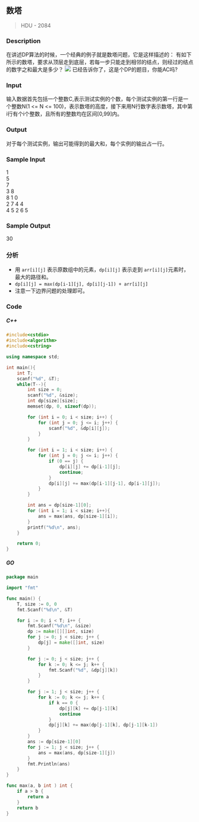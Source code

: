 ## 数塔
> HDU - 2084

### Description
在讲述DP算法的时候，一个经典的例子就是数塔问题，它是这样描述的： 
有如下所示的数塔，要求从顶层走到底层，若每一步只能走到相邻的结点，则经过的结点的数字之和最大是多少？ 
<img src="https://vj.e949.cn/79b65092734d6a263a9280f5b332c5b9?v=1543064183">
已经告诉你了，这是个DP的题目，你能AC吗?

### Input
输入数据首先包括一个整数C,表示测试实例的个数，每个测试实例的第一行是一个整数N(1 <= N <= 100)，表示数塔的高度，接下来用N行数字表示数塔，其中第i行有个i个整数，且所有的整数均在区间[0,99]内。 

### Output
对于每个测试实例，输出可能得到的最大和，每个实例的输出占一行。 

### Sample Input
1  
5  
7  
3 8  
8 1 0   
2 7 4 4  
4 5 2 6 5  

### Sample Output
30

### 分析
* 用 `arr[i][j]` 表示原数组中的元素，`dp[i][j]` 表示走到 `arr[i][j]`元素时，最大的路径和。
* `dp[i][j] = max(dp[i-1][j], dp[i][j-1]) + arr[i][j]`
* 注意一下边界问题的处理即可。

### Code
##### C++
```cpp
#include<cstdio>
#include<algorithm>
#include<cstring>

using namespace std;

int main(){
    int T;
    scanf("%d", &T);
    while(T--){
        int size = 0;
        scanf("%d", &size);
        int dp[size][size];
        memset(dp, 0, sizeof(dp));

        for (int i = 0; i < size; i++) {
            for (int j = 0; j <= i; j++) {
                scanf("%d", &dp[i][j]);
            }
        }

        for (int i = 1; i < size; i++) {
            for (int j = 0; j <= i; j++) {
                if (0 == j) {
                    dp[i][j] += dp[i-1][j];
                    continue;
                }
                dp[i][j] += max(dp[i-1][j-1], dp[i-1][j]);
            }
        }

        int ans = dp[size-1][0];
        for (int i = 1; i < size; i++){
            ans = max(ans, dp[size-1][i]);
        }
        printf("%d\n", ans);
    }

    return 0;
}
```

##### GO
```go
package main

import "fmt"

func main() {
    T, size := 0, 0
    fmt.Scanf("%d\n", &T)

    for i := 0; i < T; i++ {
        fmt.Scanf("%d\n", &size)
        dp := make([][]int, size)
        for j := 0; j < size; j++ {
            dp[j] = make([]int, size)
        }

        for j := 0; j < size; j++ {
            for k := 0; k <= j; k++ {
                fmt.Scanf("%d", &dp[j][k])
            }
        }

        for j := 1; j < size; j++ {
            for k := 0; k <= j; k++ {
                if k == 0 {
                    dp[j][k] += dp[j-1][k]
                    continue
                }
                dp[j][k] += max(dp[j-1][k], dp[j-1][k-1])
            }
        }
        ans := dp[size-1][0]
        for j := 1; j < size; j++ {
            ans = max(ans, dp[size-1][j])
        }
        fmt.Println(ans)
    }
}

func max(a, b int ) int {
    if a > b {
        return a
    }
    return b
}
```